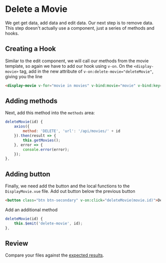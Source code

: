 # Delete a Movie
We get get data, add data and edit data.  Our next step is to remove data.
This step doesn't actually use a component, just a series of methods and hooks.

## Creating a Hook
Similar to the edit component, we will call our methods from the movie template, so again we have to add our hook using `v-on`.
On the `<display-movie>` tag, add in the new attribute of `v-on:delete-movie="deleteMovie"`, giving you the line
```html
<display-movie v-for="movie in movies" v-bind:movie="movie" v-bind:key="movie.id" v-on:edit-movie="editMovie" v-on:delete-movie="deleteMovie"></display-movie>
```

## Adding methods
Next, add this method into the `methods` area:
```javascript
deleteMovie(id) {
	axios({
		method: 'DELETE', 'url': '/api/movies/' + id
	}).then(result => {
		this.getMovies();
	}, error => {
		console.error(error);
	});
},
```

## Adding button
Finally, we need add the button and the local functions to the `DisplayMovie.vue` file.
Add out button below the previous button
```html
<button class="btn btn-secondary" v-on:click="deleteMovie(movie.id)">Delete</button>
```
Add an additional method
```javascript
deleteMovie(id) {
	this.$emit('delete-movie', id);
},
```

## Review
Compare your files against the [expected results](review/DeleteMovie.md).